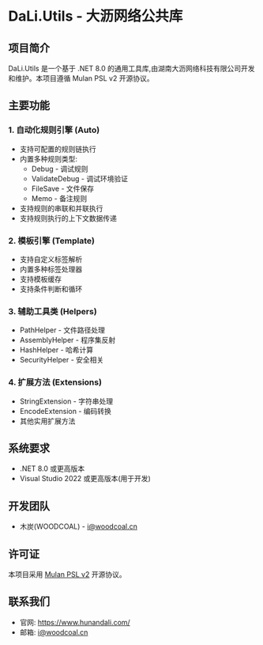 # DaLi.Utils - 大沥网络公共库

## 项目简介

DaLi.Utils 是一个基于 .NET 8.0 的通用工具库,由湖南大沥网络科技有限公司开发和维护。本项目遵循 Mulan PSL v2 开源协议。

## 主要功能

### 1. 自动化规则引擎 (Auto)

- 支持可配置的规则链执行
- 内置多种规则类型:
  - Debug - 调试规则
  - ValidateDebug - 调试环境验证
  - FileSave - 文件保存
  - Memo - 备注规则
- 支持规则的串联和并联执行
- 支持规则执行的上下文数据传递

### 2. 模板引擎 (Template)

- 支持自定义标签解析
- 内置多种标签处理器
- 支持模板缓存
- 支持条件判断和循环

### 3. 辅助工具类 (Helpers)

- PathHelper - 文件路径处理
- AssemblyHelper - 程序集反射
- HashHelper - 哈希计算
- SecurityHelper - 安全相关

### 4. 扩展方法 (Extensions) 

- StringExtension - 字符串处理
- EncodeExtension - 编码转换
- 其他实用扩展方法

## 系统要求

- .NET 8.0 或更高版本
- Visual Studio 2022 或更高版本(用于开发)

## 开发团队

- 木炭(WOODCOAL) - i@woodcoal.cn

## 许可证

本项目采用 [Mulan PSL v2](http://license.coscl.org.cn/MulanPSL2) 开源协议。

## 联系我们

- 官网: https://www.hunandali.com/
- 邮箱: i@woodcoal.cn
